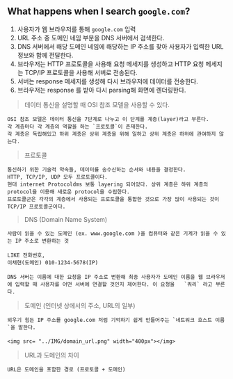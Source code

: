 ## What happens when I search `google.com`?

1. 사용자가 웹 브라우저를 통해 `google.com` 입력
2. URL 주소 중 도메인 네임 부분을 DNS 서버에서 검색한다.
3. DNS 서버에서 해당 도메인 네임에 해당하는 IP 주소를 찾아 사용자가 입력한 URL 정보와 함께 전달한다.
4. 브라우저는 HTTP 프로토콜을 사용해 요청 메세지를 생성하고 HTTP 요청 메세지는 TCP/IP 프로토콜을 사용해 서버로 전송된다.
5. 서버는 response 메세지를 생성해 다시 브라우저에 데이터를 전송한다.
6. 브라우저는 response 를 받아 다시 parsing해 화면에 렌더링한다.

> 데이터 통신을 설명할 때 OSI 참조 모델을 사용할 수 있다.

    OSI 참조 모델은 데이터 통신을 7단계로 나누고 이 단계를 계층(layer)라고 부른다.
    각 계층마다 각 계층의 역할을 하는 `프로토콜`이 존재한다.
    각 계층은 독립해있고 하위 계층은 상위 계층을 위해 일하고 상위 계층은 하위에 관여하지 않는다.

> 프로토콜

    통신하기 위한 기술적 약속들, 데이터를 송수신하는 순서와 내용을 결정한다.
    HTTP, TCP/IP, UDP 모두 프로토콜이다.
    현대 internet Protocoldms 보통 layering 되어있다. 상위 계층은 하위 계층의 protocol을 이용해 새로운 protocol을 수립한다.
    프로토콜군은 각각의 계층에서 사용되는 프로토콜을 통합한 것으로 가장 많이 사용되는 것이 TCP/IP 프로토콜군이다.

> DNS (Domain Name System)

    사람이 읽을 수 있는 도메인 (ex. www.google.com )을 컴퓨터와 같은 기계가 읽을 수 있는 IP 주소로 변환하는 것

    LIKE 전화번호,
    이채현(도메인) 010-1234-5678(IP)

    DNS 서버는 이름에 대한 요청을 IP 주소로 변환해 최종 사용자가 도메인 이름을 웹 브라우저에 입력할 때 사용자를 어떤 서버에 연결할 것인지 제어한다. 이 요청울   `쿼리` 라고 부른다.

> 도메인 (인터넷 상에서의 주소, URL의 일부)

    외우기 힘든 IP 주소를 google.com 처럼 기억하기 쉽게 만들어주는 `네트워크 호스트 이름`을 말한다.

    <img src= "../IMG/domain_url.png" width="400px"></img>

> URL과 도메인의 차이

    URL은 도메인을 포함한 경로 (프로토콜 + 도메인)
